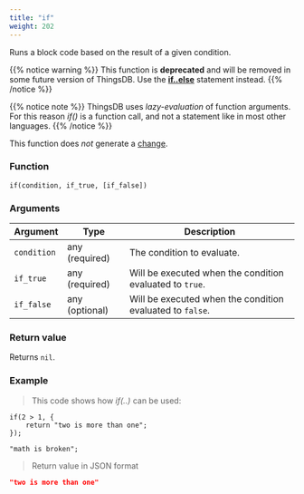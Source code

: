 ```yaml
---
title: "if"
weight: 202
---
```


Runs a block code based on the result of a given condition.

{{% notice warning %}}
This function is **deprecated** and will be removed in some future version of ThingsDB. Use the **[if..else](../../overview/statements/#ifelse)** statement instead.
{{% /notice %}}

{{% notice note %}}
ThingsDB uses *lazy-evaluation* of function arguments. For this reason *if()* is a function call, and not a statement like in most other languages.
{{% /notice %}}

This function does *not* generate a [change](../../overview/changes).

### Function

`if(condition, if_true, [if_false])`

### Arguments

Argument | Type | Description
-------- | ---- | -----------
`condition` | any (required) | The condition to evaluate.
`if_true` | any (required) | Will be executed when the condition evaluated to `true`.
`if_false` | any (optional) | Will be executed when the condition evaluated to `false`.

### Return value

Returns `nil`.

### Example

> This code shows how *if(..)* can be used:

```thingsdb,json_response
if(2 > 1, {
    return "two is more than one";
});

"math is broken";
```

> Return value in JSON format

```json
"two is more than one"
```
